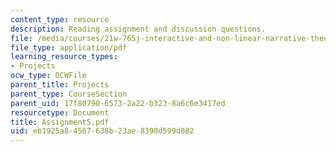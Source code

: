 ```yaml
---
content_type: resource
description: Reading assignment and discussion questions.
file: /media/courses/21w-765j-interactive-and-non-linear-narrative-theory-and-practice-spring-2004/eb1925a84567638b23ae8390d599d082_Assignment5.pdf
file_type: application/pdf
learning_resource_types:
- Projects
ocw_type: OCWFile
parent_title: Projects
parent_type: CourseSection
parent_uid: 17f80790-6573-2a22-b323-8a6c6e3417ed
resourcetype: Document
title: Assignment5.pdf
uid: eb1925a8-4567-638b-23ae-8390d599d082
---
```

